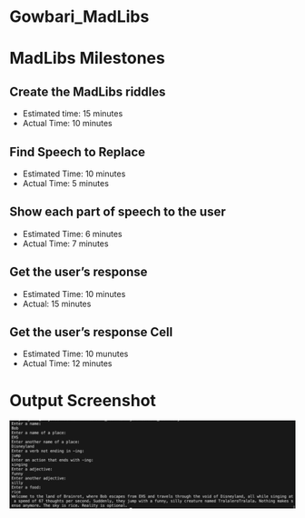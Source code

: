 # Gowbari_MadLibs
# MadLibs Milestones
## Create the MadLibs riddles
- Estimated time: 15 minutes
- Actual Time: 10 minutes

## Find Speech to Replace
- Estimated Time: 10 minutes
- Actual Time: 5 minutes

## Show each part of speech to the user
- Estimated Time: 6 minutes
- Actual Time: 7 minutes

## Get the user’s response
- Estimated Time: 10 minutes
- Actual: 15 minutes

## Get the user’s response Cell
- Estimated Time: 10 munutes
- Actual Time: 12 minutes


# Output Screenshot
![alt text](image.png)
